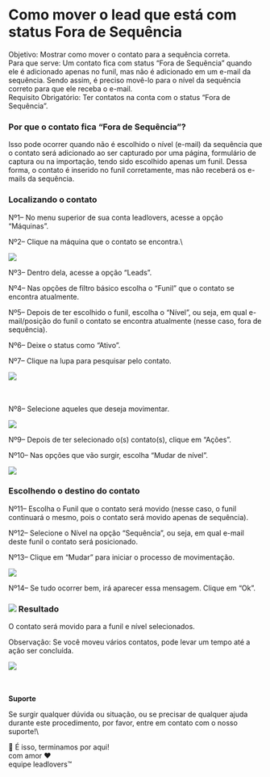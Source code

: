 # Como mover o lead que está com status Fora de Sequência

Objetivo: Mostrar como mover o contato para a sequência correta.\
Para que serve: Um contato fica com status “Fora de Sequência” quando ele é adicionado apenas no funil, mas não é adicionado em um e-mail da sequência. Sendo assim, é preciso movê-lo para o nível da sequência correto para que ele receba o e-mail.\
Requisito Obrigatório: Ter contatos na conta com o status “Fora de Sequência”.

### Por que o contato fica “Fora de Sequência”?  <a href="#por-que-acontece" id="por-que-acontece"></a>

Isso pode ocorrer quando não é escolhido o nível (e-mail) da sequência que o contato será adicionado ao ser capturado por uma página, formulário de captura ou na importação, tendo sido escolhido apenas um funil. Dessa forma, o contato é inserido no funil corretamente, mas não receberá os e-mails da sequência.

### Localizando o contato <a href="#localizando-contato" id="localizando-contato"></a>

Nº1– No menu superior de sua conta leadlovers, acesse a opção “Máquinas”.

Nº2– Clique na máquina que o contato se encontra.\


[![](https://legado.leadlovers.site/wp-content/uploads/2016/02/print1.png)](https://legado.leadlovers.site/wp-content/uploads/2016/02/print1.png)

Nº3– Dentro dela, acesse a opção “Leads”.

Nº4– Nas opções de filtro básico escolha o “Funil” que o contato se encontra atualmente.

Nº5– Depois de ter escolhido o funil, escolha o “Nível”, ou seja, em qual e-mail/posição do funil o contato se encontra atualmente (nesse caso, fora de sequência).

Nº6– Deixe o status como “Ativo”.

Nº7– Clique na lupa para pesquisar pelo contato.

[![](https://legado.leadlovers.site/wp-content/uploads/2016/02/print2.png)](https://legado.leadlovers.site/wp-content/uploads/2016/02/print2.png)

\
\
Nº8– Selecione aqueles que deseja movimentar.

[![](https://legado.leadlovers.site/wp-content/uploads/2016/02/print3.png)](https://legado.leadlovers.site/wp-content/uploads/2016/02/print3.png)

Nº9– Depois de ter selecionado o(s) contato(s), clique em “Ações”.

Nº10– Nas opções que vão surgir, escolha “Mudar de nível”.

[![](https://legado.leadlovers.site/wp-content/uploads/2016/02/print4.png)](https://legado.leadlovers.site/wp-content/uploads/2016/02/print4.png)

### &#x20;Escolhendo o destino do contato <a href="#escolhendo-destino" id="escolhendo-destino"></a>

Nº11– Escolha o Funil que o contato será movido (nesse caso, o funil continuará o mesmo, pois o contato será movido apenas de sequência).

Nº12– Selecione o Nível na opção “Sequência”, ou seja, em qual e-mail deste funil o contato será posicionado.

Nº13– Clique em “Mudar” para iniciar o processo de movimentação.

[![](https://legado.leadlovers.site/wp-content/uploads/2016/02/print5.png)](https://legado.leadlovers.site/wp-content/uploads/2016/02/print5.png)

Nº14– Se tudo ocorrer bem, irá aparecer essa mensagem. Clique em “Ok”.

### [![](https://legado.leadlovers.site/wp-content/uploads/2016/02/print6.png)](https://legado.leadlovers.site/wp-content/uploads/2016/02/print6.png)  Resultado <a href="#resultado" id="resultado"></a>

O contato será movido para a funil e nível selecionados.

Observação: Se você moveu vários contatos, pode levar um tempo até a ação ser concluída.

[![](https://legado.leadlovers.site/wp-content/uploads/2016/02/print7.png)](https://legado.leadlovers.site/wp-content/uploads/2016/02/print7.png)

\
\
**Suporte**

Se surgir qualquer dúvida ou situação, ou se precisar de qualquer ajuda durante este procedimento, por favor, entre em contato com o nosso suporte!\


🏁 É isso, terminamos por aqui!\
com amor ❤\
equipe leadlovers™

